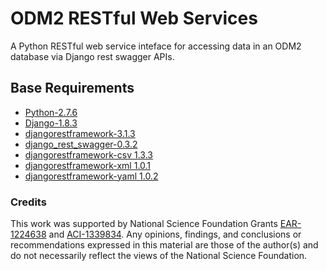 ODM2 RESTful Web Services
====

A Python RESTful web service inteface for accessing data in an ODM2 database via Django rest swagger APIs.

##  Base Requirements ##

* [Python-2.7.6](https://www.python.org/download/releases/2.7.6/)
* [Django-1.8.3](https://www.djangoproject.com/download/)
* [djangorestframework-3.1.3](http://www.django-rest-framework.org/topics/release-notes/)
* [django_rest_swagger-0.3.2](https://pypi.python.org/pypi/django-rest-swagger)
* [djangorestframework-csv 1.3.3](https://github.com/mjumbewu/django-rest-framework-csv)
* [djangorestframework-xml 1.0.1](https://github.com/jpadilla/django-rest-framework-xml)
* [djangorestframework-yaml 1.0.2](http://jpadilla.github.io/django-rest-framework-yaml/)

### Credits

This work was supported by National Science Foundation Grants [EAR-1224638](http://www.nsf.gov/awardsearch/showAward?AWD_ID=1224638) and [ACI-1339834](http://www.nsf.gov/awardsearch/showAward?AWD_ID=1339834). Any opinions, findings, and conclusions or recommendations expressed in this material are those of the author(s) and do not necessarily reflect the views of the National Science Foundation. 
